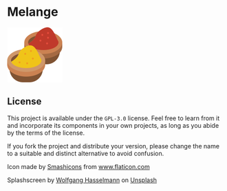 # Melange

![icon](src/main/resources/melange/icon.png)

## License

This project is available under the `GPL-3.0` license. Feel free to learn from it and incorporate
its components in your own projects, as long as you abide by the terms of the license.

If you fork the project and distribute your version, please change the name to a suitable and
distinct alternative to avoid confusion.

<div>Icon made by <a href="https://www.flaticon.com/authors/smashicons" title="Smashicons">Smashicons</a> from <a href="https://www.flaticon.com/" title="Flaticon">www.flaticon.com</a></div>

Splashscreen
by <a href="https://unsplash.com/@wolfgang_hasselmann?utm_source=unsplash&utm_medium=referral&utm_content=creditCopyText">
Wolfgang Hasselmann</a>
on <a href="https://unsplash.com/s/photos/dune?utm_source=unsplash&utm_medium=referral&utm_content=creditCopyText">
Unsplash</a>
